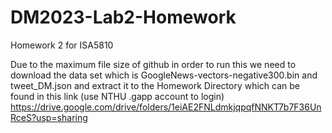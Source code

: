# DM2023-Lab2-Homework
Homework 2 for ISA5810


Due to the maximum file size of github in order to run this we need to download the data set which is GoogleNews-vectors-negative300.bin and tweet_DM.json and extract it to the Homework Directory
which can be found in this link (use NTHU .gapp account to login) https://drive.google.com/drive/folders/1eiAE2FNLdmkjqpqfNNKT7b7F36UnRceS?usp=sharing
